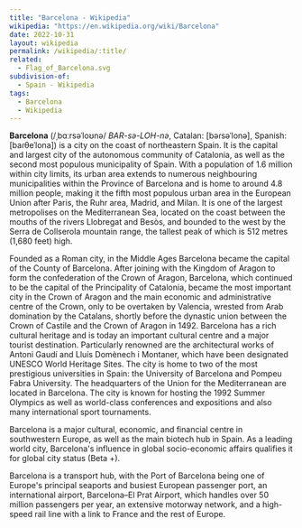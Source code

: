 ```yaml
---
title: "Barcelona - Wikipedia"
wikipedia: "https://en.wikipedia.org/wiki/Barcelona"
date: 2022-10-31
layout: wikipedia
permalink: /wikipedia/:title/
related:
  - Flag_of_Barcelona.svg
subdivision-of:
  - Spain - Wikipedia
tags:
  - Barcelona
  - Wikipedia
---
```

**Barcelona** (/ˌbɑːrsəˈloʊnə/ *BAR-sə-LOH-nə*, Catalan: [bəɾsəˈlonə], Spanish: [baɾθeˈlona]) is a city on the coast of northeastern Spain. It is the capital and largest city of the autonomous community of Catalonia, as well as the second most populous municipality of Spain. With a population of 1.6 million within city limits, its urban area extends to numerous neighbouring municipalities within the Province of Barcelona and is home to around 4.8 million people, making it the fifth most populous urban area in the European Union after Paris, the Ruhr area, Madrid, and Milan. It is one of the largest metropolises on the Mediterranean Sea, located on the coast between the mouths of the rivers Llobregat and Besòs, and bounded to the west by the Serra de Collserola mountain range, the tallest peak of which is 512 metres (1,680 feet) high.

Founded as a Roman city, in the Middle Ages Barcelona became the capital of the County of Barcelona. After joining with the Kingdom of Aragon to form the confederation of the Crown of Aragon, Barcelona, which continued to be the capital of the Principality of Catalonia, became the most important city in the Crown of Aragon and the main economic and administrative centre of the Crown, only to be overtaken by Valencia, wrested from Arab domination by the Catalans, shortly before the dynastic union between the Crown of Castile and the Crown of Aragon in 1492. Barcelona has a rich cultural heritage and is today an important cultural centre and a major tourist destination. Particularly renowned are the architectural works of Antoni Gaudí and Lluís Domènech i Montaner, which have been designated UNESCO World Heritage Sites. The city is home to two of the most prestigious universities in Spain: the University of Barcelona and Pompeu Fabra University. The headquarters of the Union for the Mediterranean are located in Barcelona. The city is known for hosting the 1992 Summer Olympics as well as world-class conferences and expositions and also many international sport tournaments.

Barcelona is a major cultural, economic, and financial centre in southwestern Europe, as well as the main biotech hub in Spain. As a leading world city, Barcelona's influence in global socio-economic affairs qualifies it for global city status (Beta +).

Barcelona is a transport hub, with the Port of Barcelona being one of Europe's principal seaports and busiest European passenger port, an international airport, Barcelona–El Prat Airport, which handles over 50 million passengers per year, an extensive motorway network, and a high-speed rail line with a link to France and the rest of Europe.